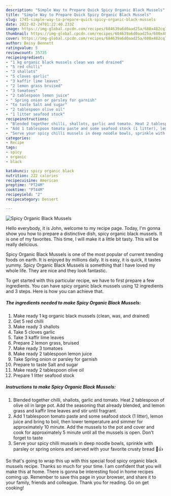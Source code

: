 ```yaml
---
description: "Simple Way to Prepare Quick Spicy Organic Black Mussels"
title: "Simple Way to Prepare Quick Spicy Organic Black Mussels"
slug: 1745-simple-way-to-prepare-quick-spicy-organic-black-mussels
date: 2022-02-24T01:22:40.233Z
image: https://img-global.cpcdn.com/recipes/684639a6d0aad25a/680x482cq70/spicy-organic-black-mussels-recipe-main-photo.jpg
thumbnail: https://img-global.cpcdn.com/recipes/684639a6d0aad25a/680x482cq70/spicy-organic-black-mussels-recipe-main-photo.jpg
cover: https://img-global.cpcdn.com/recipes/684639a6d0aad25a/680x482cq70/spicy-organic-black-mussels-recipe-main-photo.jpg
author: Daisy Bennett
ratingvalue: 5
reviewcount: 35735
recipeingredient:
- "1 kg organic black mussels clean was and drained"
- "5 red chilli"
- "3 shallots"
- "5 cloves garlic"
- "3 kaffir lime leaves"
- "2 lemon grass bruised"
- "3 tomatoes"
- "2 tablespoon lemon juice"
- " Spring onion or parsley for garnish"
- "to taste Salt and sugar"
- "2 tablespoon olive oil"
- "1 litter seafood stock"
recipeinstructions:
- "Blended together chilli, shallots, garlic and tomato. Heat 2 tablespoon of olive oil in large pot. Add the seasoning that already blended, and lemon grass and kaffir lime leaves and stir until fragrant."
- "Add 1 tablespoon tomato paste and some seafood stock (1 litter), lemon juice and bring to boil, then lower temperature and simmer for approximately 10 minute. Add the mussels to the pot and cover and cook for approximately 5 minute until all the mussels is open. Don't forget to taste"
- "Serve your spicy chilli mussels in deep noodle bowls, sprinkle with parsley or spring onions and served with your favorite crusty bread 🥰👍"
categories:
- Recipe
tags:
- spicy
- organic
- black

katakunci: spicy organic black 
nutrition: 222 calories
recipecuisine: American
preptime: "PT24M"
cooktime: "PT44M"
recipeyield: "2"
recipecategory: Dessert

---
```



![Spicy Organic Black Mussels](https://img-global.cpcdn.com/recipes/684639a6d0aad25a/680x482cq70/spicy-organic-black-mussels-recipe-main-photo.jpg)

Hello everybody, it is John, welcome to my recipe page. Today, I'm gonna show you how to prepare a distinctive dish, spicy organic black mussels. It is one of my favorites. This time, I will make it a little bit tasty. This will be really delicious.

Spicy Organic Black Mussels is one of the most popular of current trending foods on earth. It is enjoyed by millions daily. It is easy, it is quick, it tastes yummy. Spicy Organic Black Mussels is something that I have loved my whole life. They are nice and they look fantastic.




To get started with this particular recipe, we have to first prepare a few ingredients. You can have spicy organic black mussels using 12 ingredients and 3 steps. Here is how you can achieve that.

<!--inarticleads1-->

##### The ingredients needed to make Spicy Organic Black Mussels:

1. Make ready 1 kg organic black mussels (clean, was, and drained)
1. Get 5 red chilli
1. Make ready 3 shallots
1. Take 5 cloves garlic
1. Take 3 kaffir lime leaves
1. Prepare 2 lemon grass, bruised
1. Make ready 3 tomatoes
1. Make ready 2 tablespoon lemon juice
1. Take  Spring onion or parsley for garnish
1. Prepare to taste Salt and sugar
1. Make ready 2 tablespoon olive oil
1. Prepare 1 litter seafood stock




<!--inarticleads2-->

##### Instructions to make Spicy Organic Black Mussels:

1. Blended together chilli, shallots, garlic and tomato. Heat 2 tablespoon of olive oil in large pot. Add the seasoning that already blended, and lemon grass and kaffir lime leaves and stir until fragrant.
1. Add 1 tablespoon tomato paste and some seafood stock (1 litter), lemon juice and bring to boil, then lower temperature and simmer for approximately 10 minute. Add the mussels to the pot and cover and cook for approximately 5 minute until all the mussels is open. Don't forget to taste
1. Serve your spicy chilli mussels in deep noodle bowls, sprinkle with parsley or spring onions and served with your favorite crusty bread 🥰👍




So that's going to wrap this up with this special food spicy organic black mussels recipe. Thanks so much for your time. I am confident that you will make this at home. There is gonna be interesting food in home recipes coming up. Remember to save this page in your browser, and share it to your family, friends and colleague. Thank you for reading. Go on get cooking!
